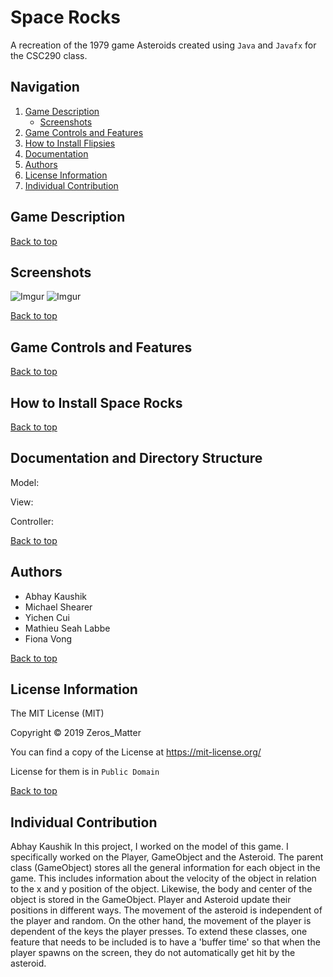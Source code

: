# Space Rocks
A recreation of the 1979 game Asteroids created using `Java` and `Javafx` for the CSC290 class.


## Navigation
<a name="top"></a>
1. [Game Description](#intro)
    - [Screenshots](#screen)
2. [Game Controls and Features](#feature)
3. [How to Install Flipsies](#install)
4. [Documentation](#documen)
5. [Authors](#Authors)
6. [License Information](#license)
7. [Individual Contribution](#contrib)

## <a name="intro"></a>Game Description



[Back to top](#top)

## <a name="screen"></a>Screenshots

![Imgur](https://i.imgur.com/QGqK6Pi.png)
![Imgur](https://i.imgur.com/yGEULqA.png)


[Back to top](#top)

## <a name="feature"></a>Game Controls and Features


[Back to top](#top)

## <a name="install"></a>How to Install Space Rocks


[Back to top](#top)

## <a name="documen"></a>Documentation and Directory Structure

Model:

View:

Controller:


[Back to top](#top)

## <a name="Authors"></a>Authors

- Abhay Kaushik
- Michael Shearer
- Yichen Cui
- Mathieu Seah Labbe
- Fiona Vong

[Back to top](#top)

## <a name="license"></a>License Information

The MIT License (MIT)

Copyright © 2019 Zeros_Matter

You can find a copy of the License at https://mit-license.org/

License for them is in `Public Domain`


[Back to top](#top)

## <a name="contrib"></a>Individual Contribution
Abhay Kaushik
In this project, I worked on the model of this game. I specifically worked on the Player, GameObject and the Asteroid. The parent class (GameObject) stores all the general information for each object in the game. This includes information about the velocity of the object in relation to the x and y position of the object. Likewise, the body and center of the object is stored in the GameObject. Player and Asteroid update their positions in different ways. The movement of the asteroid is independent of the player and random. On the other hand, the movement of the player is dependent of the keys the player presses. To extend these classes, one feature that needs to be included is to have a 'buffer time' so that when the player spawns on the screen, they do not automatically get hit by the asteroid.  